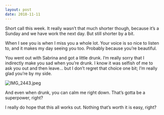 ```yaml
---
layout: post
date: 2018-11-11
---
```


Short call this week. It really wasn’t that much shorter though, because it’s a Sunday and we have work the next day. But still shorter by a bit.

When I see you is when I miss you a whole lot. Your voice is so nice to listen to, and it makes my day seeing you too. Probably because you’re beautiful. 

You went out with Sabrina and got a little drunk. I’m really sorry that I indirectly make you sad when you’re drunk. I know it was selfish of me to ask you out and then leave... but I don’t regret that choice one bit; I’m really glad you’re by my side. 

![IMG_2443.jpeg](/var/folders/54/q4bn3ys128b_19w6p6_4fm680000gn/T/abnerworks.Typora/9EA2EF67-1780-4577-A4CA-36884729B4D3/IMG_2443.jpeg)

And even when drunk, you can calm me right down. That’s gotta be a superpower, right?

I really do hope that this all works out. Nothing that’s worth it is easy, right?